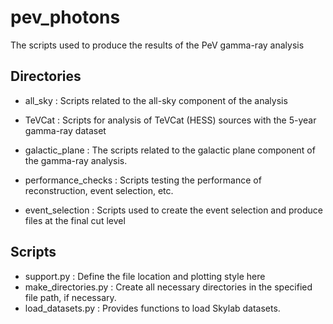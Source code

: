 # pev_photons

The scripts used to produce the results of the PeV gamma-ray analysis

## Directories

* all_sky
    : Scripts related to the all-sky component of the analysis

* TeVCat
    : Scripts for analysis of TeVCat (HESS) sources with the 5-year gamma-ray dataset

* galactic_plane
    : The scripts related to the galactic plane component of the gamma-ray analysis.

* performance_checks
    : Scripts testing the performance of reconstruction, event selection, etc.

* event_selection
    : Scripts used to create the event selection and produce files at the final cut level

## Scripts

* support.py
    : Define the file location and plotting style here
* make_directories.py
    : Create all necessary directories in the specified file path, if necessary.
* load_datasets.py
    : Provides functions to load Skylab datasets.
